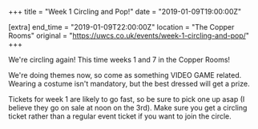 +++
title = "Week 1 Circling and Pop!"
date = "2019-01-09T19:00:00Z"

[extra]
end_time = "2019-01-09T22:00:00Z"
location = "The Copper Rooms"
original = "https://uwcs.co.uk/events/week-1-circling-and-pop/"
+++

We're circling again\! This time weeks 1 and 7 in the Copper Rooms\!  

  

We're doing themes now, so come as something VIDEO GAME related. Wearing a costume isn't mandatory, but the best dressed will get a prize.

  

Tickets for week 1 are likely to go fast, so be sure to pick one up asap (I believe they go on sale at noon on the 3rd). Make sure you get a circling ticket rather than a regular event ticket if you want to join the circle.

